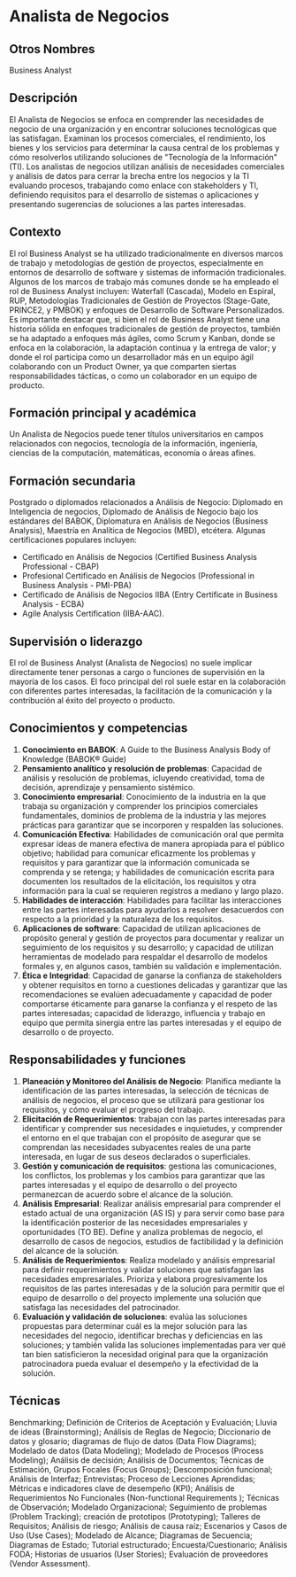 # Analista de Negocios

## Otros Nombres
Business Analyst

## Descripción
El Analista de Negocios se enfoca en comprender las necesidades de negocio de una organización y en encontrar soluciones tecnológicas que las satisfagan. Examinan los procesos comerciales, el rendimiento, los bienes y los servicios para determinar la causa central de los problemas y cómo resolverlos utilizando soluciones de "Tecnología de la Información" (TI). Los analistas de negocios utilizan análisis de necesidades comerciales y análisis de datos para cerrar la brecha entre los negocios y la TI evaluando procesos, trabajando como enlace con stakeholders y TI, definiendo requisitos para el desarrollo de sistemas o aplicaciones y presentando sugerencias de soluciones a las partes interesadas.

## Contexto

El rol Business Analyst se ha utilizado tradicionalmente en diversos marcos de trabajo y metodologías de gestión de proyectos, especialmente en entornos de desarrollo de software y sistemas de información tradicionales. Algunos de los marcos de trabajo más comunes donde se ha empleado el rol de Business Analyst incluyen: Waterfall (Cascada), Modelo en Espiral, RUP, Metodologías Tradicionales de Gestión de Proyectos (Stage-Gate, PRINCE2, y PMBOK) y enfoques de Desarrollo de Software Personalizados.
Es importante destacar que, si bien el rol de Business Analyst tiene una historia sólida en enfoques tradicionales de gestión de proyectos, también se ha adaptado a enfoques más ágiles, como Scrum y Kanban, donde se enfoca en la colaboración, la adaptación continua y la entrega de valor; y donde el rol participa como un desarrollador más en un equipo ágil colaborando con un Product Owner, ya que comparten siertas responsabilidades tácticas, o como un colaborador en un equipo de producto.

## Formación principal y académica
Un Analista de Negocios puede tener títulos universitarios en campos relacionados con negocios, tecnología de la información, ingeniería, ciencias de la computación, matemáticas, economía o áreas afines.

## Formación secundaria
Postgrado o diplomados relacionados a Análisis de Negocio: Diplomado en Inteligencia de negocios, Diplomado de Análisis de Negocio bajo los estándares del BABOK, Diplomatura en Análisis de Negocios (Business Analysis), Maestría en Analítica de Negocios (MBD), etcétera.
Algunas certificaciones populares incluyen:
- Certificado en Análisis de Negocios (Certified Business Analysis Professional - CBAP)
- Profesional Certificado en Análisis de Negocios (Professional in Business Analysis - PMI-PBA)
- Certificado de Análisis de Negocios IIBA (Entry Certificate in Business Analysis - ECBA)
- Agile Analysis Certification (IIBA-AAC).

## Supervisión o liderazgo
El rol de Business Analyst (Analista de Negocios) no suele implicar directamente tener personas a cargo o funciones de supervisión en la mayoría de los casos.  El foco principal del rol suele estar en la colaboración con diferentes partes interesadas, la facilitación de la comunicación y la contribución al éxito del proyecto o producto.

## Conocimientos y competencias

1. **Conocimiento en BABOK**: A Guide to the Business Analysis Body of Knowledge (BABOK® Guide)
2. **Pensamiento analítico y resolución de problemas**: Capacidad de análisis y resolución de problemas, icluyendo creatividad, toma de decisión, aprendizaje y pensamiento sistémico.
3. **Conocimiento empresarial**: Conocimiento de la industria en la que trabaja su organización y comprender los principios comerciales fundamentales, dominios de problema de la industria y las mejores prácticas para garantizar que se incorporen y respalden las soluciones.
4. **Comunicación Efectiva**: Habilidades de comunicación oral que permita expresar ideas de manera efectiva de manera apropiada para el público objetivo; habilidad para comunicar eficazmente los problemas y requisitos y para garantizar que la información comunicada se comprenda y se retenga; y habilidades de comunicación escrita para documenten los resultados de la elicitación, los requisitos y otra información para la cual se requieren registros a mediano y largo plazo.
5. **Habilidades de interacción**: Habilidades para facilitar las interacciones entre las partes interesadas para ayudarlos a resolver desacuerdos con respecto a la prioridad y la naturaleza de los requisitos.
6. **Aplicaciones de software**: Capacidad de utilizan aplicaciones de propósito general y gestión de proyectos para documentar y realizar un seguimiento de los requisitos y su desarrollo; y capacidad de utilizan herramientas de modelado para respaldar el desarrollo de modelos formales y, en algunos casos, también su validación e implementación.
7. **Ética e Integridad**: Capacidad de ganarse la confianza de stakeholders y obtener requisitos en torno a cuestiones delicadas y garantizar que las recomendaciones se evalúen adecuadamente y capacidad de poder comportarse éticamente para ganarse la confianza y el respeto de las partes interesadas; capacidad de liderazgo, influencia y trabajo en equipo que permita sinergia entre las partes interesadas y el equipo de desarrollo o de proyecto.

## Responsabilidades y funciones

1. **Planeación y Monitoreo del Análisis de Negocio**: Planifica mediante la identificación de las partes interesadas, la selección de técnicas de análisis de negocios, el proceso que se utilizará para gestionar los requisitos, y cómo evaluar el progreso del trabajo.
2. **Elicitación de Requerimientos**: trabajan con las partes interesadas para identificar y comprender sus necesidades e inquietudes, y comprender el entorno en el que trabajan con el propósito de asegurar que se comprendan las necesidades subyacentes reales de una parte interesada, en lugar de sus deseos declarados o superficiales.
3. **Gestión y comunicación de requisitos**: gestiona las comunicaciones, los conflictos, los problemas y los cambios para garantizar que las partes interesadas y el equipo de desarrollo o del proyecto permanezcan de acuerdo sobre el alcance de la solución.
4. **Análisis Empresarial**: Realizar análisis empresarial para comprender el estado actual de una organización (AS IS) y para servir como base para la identificación posterior de las necesidades empresariales y oportunidades (TO BE). Define y analiza problemas de negocio, el desarrollo de casos de negocios, estudios de factibilidad y la definición del alcance de la solución.
5. **Análisis de Requerimientos**: Realiza modelado y análisis empresarial para definir requerimientos y validar soluciones que satisfagan las necesidades empresariales. Prioriza y elabora progresivamente los requisitos de las partes interesadas y de la solución para permitir que el equipo de desarrollo o del proyecto implemente una solución que satisfaga las necesidades del patrocinador.
6. **Evaluación y validación de soluciones**: evalúa las soluciones propuestas para determinar cuál es la mejor solución para las necesidades del negocio, identificar brechas y deficiencias en las soluciones; y también valida las soluciones implementadas para ver qué tan bien satisficieron la necesidad original para que la organización patrocinadora pueda evaluar el desempeño y la efectividad de la solución.

## Técnicas
Benchmarking; Definición de Criterios de Aceptación y Evaluación; Lluvia de ideas (Brainstorming); Análisis de Reglas de Negocio; Diccionario de datos y glosario; diagramas de flujo de datos (Data Flow Diagrams); Modelado de datos (Data Modeling); Modelado de Procesos (Process Modeling); Análisis de decisión; Análisis de Documentos; Técnicas de Estimación, Grupos Focales (Focus Groups); Descomposición funcional; Análisis de Interfaz; Entrevistas; Proceso de Lecciones Aprendidas; Métricas e indicadores clave de desempeño (KPI); Análisis de Requerimientos No Funcionales (Non-functional Requirements ); Técnicas de Observación; Modelado Organizacional; Seguimiento de problemas (Problem Tracking); creación de prototipos (Prototyping); Talleres de Requisitos; Análisis de riesgo; Análisis de causa raíz; Escenarios y Casos de Uso (Use Cases); Modelado de Alcance; Diagramas de Secuencia; Diagramas de Estado; Tutorial estructurado; Encuesta/Cuestionario; Análisis FODA; Historias de usuarios (User Stories); Evaluación de proveedores (Vendor Assessment).



